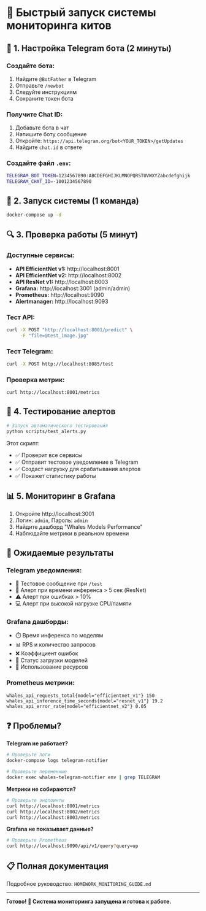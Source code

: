 # 🐋 Быстрый запуск системы мониторинга китов

## 📱 1. Настройка Telegram бота (2 минуты)

### Создайте бота:
1. Найдите `@BotFather` в Telegram
2. Отправьте `/newbot`
3. Следуйте инструкциям
4. Сохраните токен бота

### Получите Chat ID:
1. Добавьте бота в чат
2. Напишите боту сообщение
3. Откройте: `https://api.telegram.org/bot<YOUR_TOKEN>/getUpdates`
4. Найдите `chat.id` в ответе

### Создайте файл `.env`:
```bash
TELEGRAM_BOT_TOKEN=1234567890:ABCDEFGHIJKLMNOPQRSTUVWXYZabcdefghijk
TELEGRAM_CHAT_ID=-1001234567890
```

## 🚀 2. Запуск системы (1 команда)

```bash
docker-compose up -d
```

## 🔍 3. Проверка работы (5 минут)

### Доступные сервисы:
- **API EfficientNet v1:** http://localhost:8001
- **API EfficientNet v2:** http://localhost:8002  
- **API ResNet v1:** http://localhost:8003
- **Grafana:** http://localhost:3001 (admin/admin)
- **Prometheus:** http://localhost:9090
- **Alertmanager:** http://localhost:9093

### Тест API:
```bash
curl -X POST "http://localhost:8001/predict" \
     -F "file=@test_image.jpg"
```

### Тест Telegram:
```bash
curl -X POST http://localhost:8085/test
```

### Проверка метрик:
```bash
curl http://localhost:8001/metrics
```

## 🧪 4. Тестирование алертов

```bash
# Запуск автоматического тестирования
python scripts/test_alerts.py
```

Этот скрипт:
- ✅ Проверит все сервисы
- ✅ Отправит тестовое уведомление в Telegram
- ✅ Создаст нагрузку для срабатывания алертов
- ✅ Покажет статистику работы

## 📊 5. Мониторинг в Grafana

1. Откройте http://localhost:3001
2. Логин: `admin`, Пароль: `admin`
3. Найдите дашборд "Whales Models Performance"
4. Наблюдайте метрики в реальном времени

## 🎯 Ожидаемые результаты

### Telegram уведомления:
- 🧪 Тестовое сообщение при `/test`
- 🚨 Алерт при времени инференса > 5 сек (ResNet)
- ⚠️ Алерт при ошибках > 10%
- 💻 Алерт при высокой нагрузке CPU/памяти

### Grafana дашборды:
- ⏱️ Время инференса по моделям
- 📊 RPS и количество запросов
- ❌ Коэффициент ошибок
- 🔄 Статус загрузки моделей
- 💾 Использование ресурсов

### Prometheus метрики:
```
whales_api_requests_total{model="efficientnet_v1"} 150
whales_api_inference_time_seconds{model="resnet_v1"} 19.2
whales_api_error_rate{model="efficientnet_v2"} 0.05
```

## ❓ Проблемы?

**Telegram не работает?**
```bash
# Проверьте логи
docker-compose logs telegram-notifier

# Проверьте переменные
docker exec whales-telegram-notifier env | grep TELEGRAM
```

**Метрики не собираются?**
```bash
# Проверьте эндпоинты
curl http://localhost:8001/metrics
curl http://localhost:8002/metrics
curl http://localhost:8003/metrics
```

**Grafana не показывает данные?**
```bash
# Проверьте Prometheus
curl http://localhost:9090/api/v1/query?query=up
```

## 📋 Полная документация

Подробное руководство: `HOMEWORK_MONITORING_GUIDE.md`

---

**Готово! 🎉 Система мониторинга запущена и готова к работе.** 